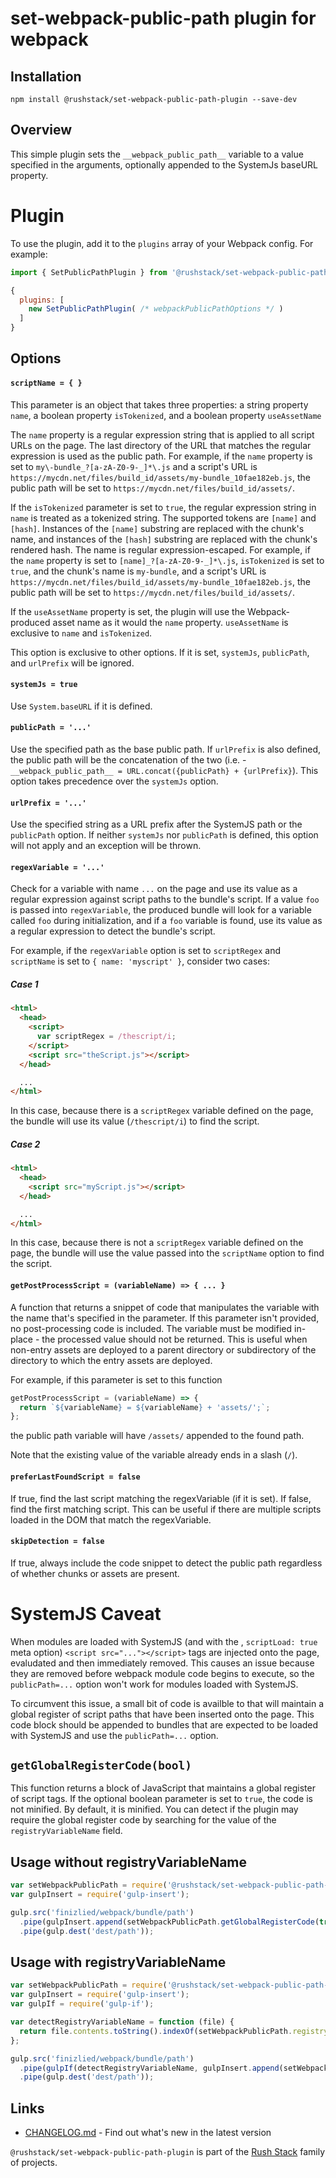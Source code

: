 # set-webpack-public-path plugin for webpack

## Installation

`npm install @rushstack/set-webpack-public-path-plugin --save-dev`

## Overview

This simple plugin sets the `__webpack_public_path__` variable to
a value specified in the arguments, optionally appended to the SystemJs baseURL
property.

# Plugin

To use the plugin, add it to the `plugins` array of your Webpack config. For example:

```JavaScript
import { SetPublicPathPlugin } from '@rushstack/set-webpack-public-path-plugin';

{
  plugins: [
    new SetPublicPathPlugin( /* webpackPublicPathOptions */ )
  ]
}
```

## Options

#### `scriptName = { }`

This parameter is an object that takes three properties: a string property `name`, a boolean property `isTokenized`,
and a boolean property `useAssetName`

The `name` property is a regular expression string that is applied to all script URLs on the page. The last directory
of the URL that matches the regular expression is used as the public path. For example, if the `name` property
is set to `my\-bundle_?[a-zA-Z0-9-_]*\.js` and a script's URL is `https://mycdn.net/files/build_id/assets/my-bundle_10fae182eb.js`,
the public path will be set to `https://mycdn.net/files/build_id/assets/`.

If the `isTokenized` parameter is set to `true`, the regular expression string in `name` is treated as a tokenized
string. The supported tokens are `[name]` and `[hash]`. Instances of the `[name]` substring are replaced with the
chunk's name, and instances of the `[hash]` substring are replaced with the chunk's rendered hash. The name
is regular expression-escaped. For example, if the `name` property is set to `[name]_?[a-zA-Z0-9-_]*\.js`,
`isTokenized` is set to `true`, and the chunk's name is `my-bundle`, and a script's URL is
`https://mycdn.net/files/build_id/assets/my-bundle_10fae182eb.js`, the public path will be set to
`https://mycdn.net/files/build_id/assets/`.

If the `useAssetName` property is set, the plugin will use the Webpack-produced asset name as it would the `name`
property. `useAssetName` is exclusive to `name` and `isTokenized`.

This option is exclusive to other options. If it is set, `systemJs`, `publicPath`, and `urlPrefix` will be ignored.

#### `systemJs = true`

Use `System.baseURL` if it is defined.

#### `publicPath = '...'`

Use the specified path as the base public path. If `urlPrefix` is also defined, the public path will
be the concatenation of the two (i.e. - `__webpack_public_path__ = URL.concat({publicPath} + {urlPrefix}`).
This option takes precedence over the `systemJs` option.

#### `urlPrefix = '...'`

Use the specified string as a URL prefix after the SystemJS path or the `publicPath` option. If neither
`systemJs` nor `publicPath` is defined, this option will not apply and an exception will be thrown.

#### `regexVariable = '...'`

Check for a variable with name `...` on the page and use its value as a regular expression against script paths to
the bundle's script. If a value `foo` is passed into `regexVariable`, the produced bundle will look for a variable
called `foo` during initialization, and if a `foo` variable is found, use its value as a regular expression to
detect the bundle's script.

For example, if the `regexVariable` option is set to `scriptRegex` and `scriptName` is set to `{ name: 'myscript' }`,
consider two cases:

##### Case 1

```HTML
<html>
  <head>
    <script>
      var scriptRegex = /thescript/i;
    </script>
    <script src="theScript.js"></script>
  </head>

  ...
</html>
```

In this case, because there is a `scriptRegex` variable defined on the page, the bundle will use its value
(`/thescript/i`) to find the script.

##### Case 2

```HTML
<html>
  <head>
    <script src="myScript.js"></script>
  </head>

  ...
</html>
```

In this case, because there is not a `scriptRegex` variable defined on the page, the bundle will use the value
passed into the `scriptName` option to find the script.

#### `getPostProcessScript = (variableName) => { ... }`

A function that returns a snippet of code that manipulates the variable with the name that's specified in the
parameter. If this parameter isn't provided, no post-processing code is included. The variable must be modified
in-place - the processed value should not be returned. This is useful when non-entry assets are deployed to
a parent directory or subdirectory of the directory to which the entry assets are deployed.

For example, if this parameter is set to this function

```JavaScript
getPostProcessScript = (variableName) => {
  return `${variableName} = ${variableName} + 'assets/';`;
};
```

the public path variable will have `/assets/` appended to the found path.

Note that the existing value of the variable already ends in a slash (`/`).

#### `preferLastFoundScript = false`

If true, find the last script matching the regexVariable (if it is set). If false, find the first matching script.
This can be useful if there are multiple scripts loaded in the DOM that match the regexVariable.

#### `skipDetection = false`

If true, always include the code snippet to detect the public path regardless of whether chunks or assets are present.

# SystemJS Caveat

When modules are loaded with SystemJS (and with the , `scriptLoad: true` meta option) `<script src="..."></script>`
tags are injected onto the page, evaludated and then immediately removed. This causes an issue because they are removed
before webpack module code begins to execute, so the `publicPath=...` option won't work for modules loaded with SystemJS.

To circumvent this issue, a small bit of code is availble to that will maintain a global register of script paths
that have been inserted onto the page. This code block should be appended to bundles that are expected to be loaded
with SystemJS and use the `publicPath=...` option.

## `getGlobalRegisterCode(bool)`

This function returns a block of JavaScript that maintains a global register of script tags. If the optional boolean parameter
is set to `true`, the code is not minified. By default, it is minified. You can detect if the plugin may require
the global register code by searching for the value of the `registryVariableName` field.

## Usage without registryVariableName

``` javascript
var setWebpackPublicPath = require('@rushstack/set-webpack-public-path-plugin');
var gulpInsert = require('gulp-insert');

gulp.src('finizlied/webpack/bundle/path')
  .pipe(gulpInsert.append(setWebpackPublicPath.getGlobalRegisterCode(true)))
  .pipe(gulp.dest('dest/path'));
```

## Usage with registryVariableName

``` javascript
var setWebpackPublicPath = require('@rushstack/set-webpack-public-path-plugin');
var gulpInsert = require('gulp-insert');
var gulpIf = require('gulp-if');

var detectRegistryVariableName = function (file) {
  return file.contents.toString().indexOf(setWebpackPublicPath.registryVariableName) !== -1;
};

gulp.src('finizlied/webpack/bundle/path')
  .pipe(gulpIf(detectRegistryVariableName, gulpInsert.append(setWebpackPublicPath.getGlobalRegisterCode(true))))
  .pipe(gulp.dest('dest/path'));
```

## Links

- [CHANGELOG.md](
  https://github.com/microsoft/rushstack/blob/main/webpack/set-webpack-public-path-plugin/CHANGELOG.md) - Find
  out what's new in the latest version

`@rushstack/set-webpack-public-path-plugin` is part of the [Rush Stack](https://rushstack.io/) family of projects.
